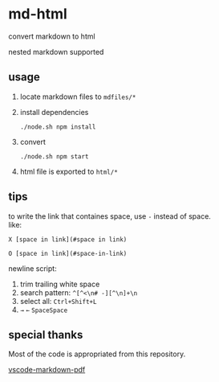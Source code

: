 # md-html

convert markdown to html

nested markdown supported

## usage

1. locate markdown files to `mdfiles/*`

1. install dependencies

    ```
    ./node.sh npm install
    ```

1. convert

    ```
    ./node.sh npm start
    ```

1. html file is exported to `html/*`

## tips

to write the link that containes space, use `-` instead of space.  
like:

```
X [space in link](#space in link)

O [space in link](#space-in-link)
```

newline script:

1. trim trailing white space
1. search pattern: `^[^<\n# -][^\n]+\n`
1. select all: `Ctrl+Shift+L`
1. `→` `←` `SpaceSpace`

## special thanks

Most of the code is appropriated from this repository.

[vscode-markdown-pdf](https://github.com/yzane/vscode-markdown-pdf)
